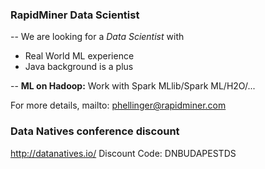 ### RapidMiner Data Scientist
--
We are looking for a *Data Scientist* with

 * Real World ML experience
 * Java background is a plus

--
**ML on Hadoop:** Work with Spark MLlib/Spark ML/H2O/...

For more details, mailto: phellinger@rapidminer.com

### Data Natives conference discount
http://datanatives.io/
Discount Code: DNBUDAPESTDS

